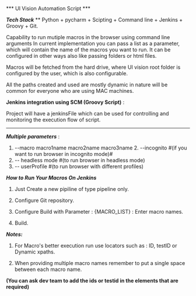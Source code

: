 *** UI Vision Automation Script ***

***Tech Stack***
** Python + pycharm + Scipting + Command line + Jenkins + Groovy + Git.

Capability to run mutiple macros in the browser using command line arguments
In current implementation you can pass a list as a parameter, which will contain the name of the macros you want to run.
It can be configured in other ways also like passing folders or html files.

Macros will be fetched from the hard drive, where UI vision root folder is configured by the user, which is also configurable.

All the paths created and used are mostly dynamic in nature will be common for everyone who are using MAC machines.

**Jenkins integration using SCM (Groovy Script)** : 

Project will have a jenkinsFile which can be used for controlling and monitoring the execution flow of script.
***

***Multiple parameters*** :

1. --macro macro1name macro2name macro3name 2. --incognito #(if you want to run browser in incognito mode)#
3. -- headless mode #(to run browser in headless mode)
4. -- userProfile #(to run browser with different profiles)

***How to Run Your Macros On Jenkins***

1. Just Create a new pipiline of type pipeline only.

2. Configure Git repository.

3. Configure Build with Parameter : {MACRO_LIST} : Enter macro names.

4. Build.

***Notes:***

1. For Macro's better execution run use locators such as : ID, testID or Dynamic xpaths. 

2. When providing multiple macro names remember to put a single space between each macro name.

**(You can ask dev team to add the ids or testid in the elements that are required)** 
